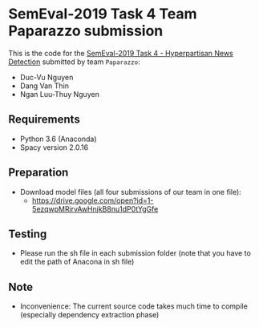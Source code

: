 # SemEval-2019 Task 4 Team Paparazzo submission

This is the code for the [SemEval-2019 Task 4 - Hyperpartisan News Detection](https://pan.webis.de/semeval19/semeval19-web/)
submitted by team `Paparazzo`:
* Duc-Vu Nguyen
* Dang Van Thin
* Ngan Luu-Thuy Nguyen

## Requirements
* Python 3.6 (Anaconda)
* Spacy version 2.0.16

## Preparation
* Download model files (all four submissions of our team in one file):
  * https://drive.google.com/open?id=1-5ezqwpMRirvAwHnjkB8nu1dP0tYgGfe

## Testing
* Please run the sh file in each submission folder (note that you have to edit the path of Anacona in sh file)

## Note
* Inconvenience: The current source code takes much time to compile (especially dependency extraction phase)
